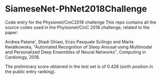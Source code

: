 # SiameseNet-PhNet2018Challenge
Code entry for the Physionet/CinC2018 challenge
This repo contains all the source codes used in the Phyisionet/CinC 2018 challenge, related to the paper:

Andrea Patane', Shadi Ghiasi, Enzo Pasquale Scilingo and Marta Kwiatkowska, "Automated Recognition of Sleep Arousal using Multimodal and Personalized Deep Ensembles of Neural Networks", Computing in Cardiology, 2018.

The preliminary score obtained in the test set is of 0.426 (sixth position in the public entry ranking).
